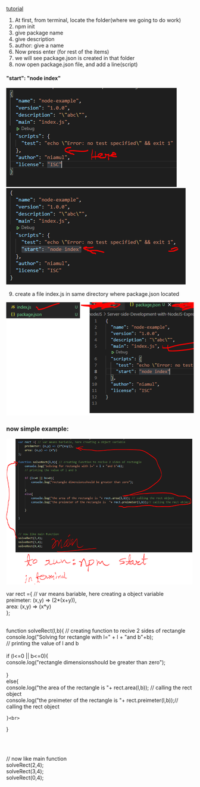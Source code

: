 <a href="https://www.coursera.org/learn/server-side-nodejs/lecture/dUnyG/exercise-video-understanding-node-modules">tutorial</a>

1. At first, from terminal, locate the folder(where we going to do work)<br> 
2. npm init
3. give package name
4. give description 
5. author: give a name
6. Now press enter (for rest of the items)
7. we will see package.json is created in that folder
8. now open package.json file, and add a line(script)<br> 

#### "start": "node index"
<img width="" src= "pic/Capture.PNG"/>
<img width="" src= "pic/Capture2.PNG"/>

9. create a file index.js in same directory where package.json located
<img width="" src= "pic/Capture3.PNG"/>

### now simple example:

<img width="500" src= "pic/Capture4.PNG"/>

var rect ={ // var means bariable, here creating a object variable <br>
    preimeter: (x,y) => (2*(x+y)),<br>
    area: (x,y) => (x*y)<br>
};<br><br>

function solveRect(l,b){ // creating function to recive 2 sides of rectangle<br>
    console.log("Solving for rectangle with l=" + l + "and b"+b); <br>
    // printing the value of l and b<br>
<br>
    if (l<=0 || b<=0){<br>
        console.log("rectangle dimensionsshould be greater than zero");<br>
        <br>
    }<br>
    else{<br>
        console.log("the area of the rectangle is "+ rect.area(l,b)); // calling the rect object<br>
        console.log("the preimeter of the rectangle is  "+ rect.preimeter(l,b));// calling the rect object<br>

    }<br>

}<br>

<br><br>

// now like main function<br>
solveRect(2,4);<br>
solveRect(3,4);<br>
solveRect(0,4);<br>
